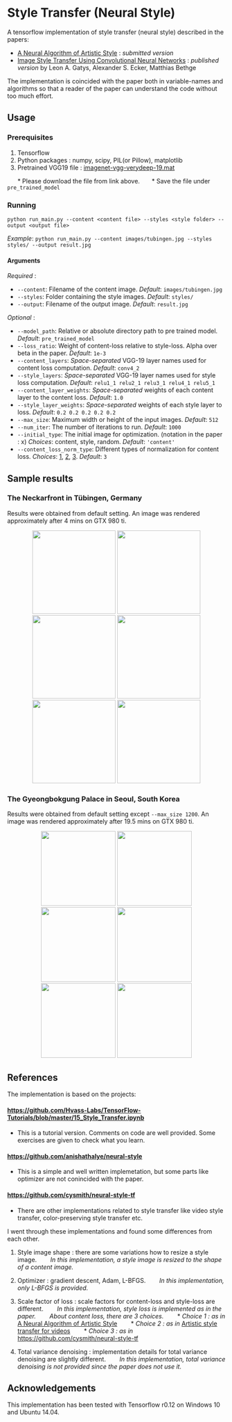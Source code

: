 # Style Transfer (Neural Style)

A tensorflow implementation of style transfer (neural style) described in the papers:
* [A Neural Algorithm of Artistic Style](https://arxiv.org/pdf/1508.06576v2.pdf) : *submitted version*
* [Image Style Transfer Using Convolutional Neural Networks](http://www.cv-foundation.org/openaccess/content_cvpr_2016/papers/Gatys_Image_Style_Transfer_CVPR_2016_paper.pdf) : *published version*
by Leon A. Gatys, Alexander S. Ecker, Matthias Bethge

The implementation is coincided with the paper both in variable-names and algorithms so that a reader of the paper can understand the code without too much effort.

## Usage

### Prerequisites
1. Tensorflow
2. Python packages : numpy, scipy, PIL(or Pillow), matplotlib
3. Pretrained VGG19 file : [imagenet-vgg-verydeep-19.mat](http://www.vlfeat.org/matconvnet/models/imagenet-vgg-verydeep-19.mat)

&nbsp;&nbsp;&nbsp;&nbsp;&nbsp;&nbsp;* Please download the file from link above.
&nbsp;&nbsp;&nbsp;&nbsp;&nbsp;&nbsp;* Save the file under `pre_trained_model`

### Running
```
python run_main.py --content <content file> --styles <style folder> --output <output file>
```
*Example*:
`python run_main.py --content images/tubingen.jpg --styles styles/ --output result.jpg`

#### Arguments
*Required* :
* `--content`: Filename of the content image. *Default*: `images/tubingen.jpg`
* `--styles`: Folder containing the style images. *Default*: `styles/`
* `--output`: Filename of the output image. *Default*: `result.jpg`

*Optional* :
* `--model_path`: Relative or absolute directory path to pre trained model. *Default*: `pre_trained_model`
* `--loss_ratio`: Weight of content-loss relative to style-loss. Alpha over beta in the paper. *Default*: `1e-3`
* `--content_layers`: *Space-separated* VGG-19 layer names used for content loss computation. *Default*: `conv4_2`
* `--style_layers`: *Space-separated* VGG-19 layer names used for style loss computation. *Default*: `relu1_1 relu2_1 relu3_1 relu4_1 relu5_1`
* `--content_layer_weights`: *Space-separated* weights of each content layer to the content loss. *Default*: `1.0`
* `--style_layer_weights`: *Space-separated* weights of each style layer to loss. *Default*: `0.2 0.2 0.2 0.2 0.2`
* `--max_size`: Maximum width or height of the input images. *Default*: `512`
* `--num_iter`: The number of iterations to run. *Default*: `1000`
* `--initial_type`: The initial image for optimization. (notation in the paper : x) *Choices*: content, style, random. *Default*: `'content'`
* `--content_loss_norm_type`: Different types of normalization for content loss. *Choices*: [1](https://arxiv.org/pdf/1508.06576v2.pdf), [2](https://arxiv.org/abs/1604.08610), [3](https://github.com/cysmith/neural-style-tf). *Default*: `3`

## Sample results
### The Neckarfront in Tübingen, Germany
Results were obtained from default setting.
An image was rendered approximately after 4 mins on GTX 980 ti.

<p align="center">
<img src="images/tubingen.jpg" height="192px">
<img src="samples/tubingen_shipwreck.jpg" height="192px">
<img src="samples/tubingen_starry-night.jpg" height="192px">

<img src="samples/tubingen_seated-nude.jpg" height="192px">
<img src="samples/tubingen_the_scream.jpg" height="192px">
<img src="samples/tubingen_kandinsky.jpg" height="192px">
</p>

### The Gyeongbokgung Palace in Seoul, South Korea
Results were obtained from default setting except `--max_size 1200`.
An image was rendered approximately after 19.5 mins on  GTX 980 ti.

<p align="center">
<img src="images/gyeongbokgung.jpg" height="172px">
<img src="samples/gyeongbokgung_shipwreck.jpg" height="172px">
<img src="samples/gyeongbokgung_starry-night.jpg" height="172px">

<img src="samples/gyeongbokgung_seated-nude.jpg" height="172px">
<img src="samples/gyeongbokgung_the_scream.jpg" height="172px">
<img src="samples/gyeongbokgung_kandinsky.jpg" height="172px">
</p>

## References

The implementation is based on the projects:

#### https://github.com/Hvass-Labs/TensorFlow-Tutorials/blob/master/15_Style_Transfer.ipynb
* This is a tutorial version. Comments on code are well provided. Some exercises are given to check what you learn.

#### https://github.com/anishathalye/neural-style
* This is a simple and well written implemetation, but some parts like optimizer are not conincided with the paper.

#### https://github.com/cysmith/neural-style-tf
* There are other implementations related to style transfer like video style transfer, color-preserving style transfer etc.

I went through these implementations and found some differences from each other.

1. Style image shape : there are some variations how to resize a style image.
&nbsp;&nbsp;&nbsp;&nbsp;&nbsp;&nbsp; *In this implementation, a style image is resized to the shape of a content image.*
2. Optimizer : gradient descent, Adam, L-BFGS.
&nbsp;&nbsp;&nbsp;&nbsp;&nbsp;&nbsp; *In this implementation, only L-BFGS is provided.*
3. Scale factor of loss : scale factors for content-loss and style-loss are different.
&nbsp;&nbsp;&nbsp;&nbsp;&nbsp;&nbsp; *In this implementation, style loss is implemented as in the paper.*
&nbsp;&nbsp;&nbsp;&nbsp;&nbsp;&nbsp; *About content loss, there are 3 choices.*
&nbsp;&nbsp;&nbsp;&nbsp;&nbsp;&nbsp; * *Choice 1 : as in* [A Neural Algorithm of Artistic Style](https://arxiv.org/pdf/1508.06576v2.pdf)
&nbsp;&nbsp;&nbsp;&nbsp;&nbsp;&nbsp; * *Choice 2 : as in* [Artistic style transfer for videos](https://arxiv.org/abs/1604.08610)
&nbsp;&nbsp;&nbsp;&nbsp;&nbsp;&nbsp; * *Choice 3 : as in* https://github.com/cysmith/neural-style-tf

4. Total variance denoising : implementation details for total variance denoising are slightly different.
&nbsp;&nbsp;&nbsp;&nbsp;&nbsp;&nbsp; *In this implementation, total variance denoising is not provided since the paper does not use it.*

## Acknowledgements
This implementation has been tested with Tensorflow r0.12 on Windows 10 and Ubuntu 14.04.
